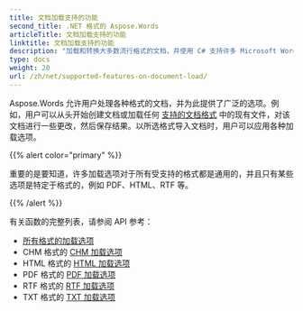 ```yaml
---
title: 文档加载支持的功能
second_title: .NET 格式的 Aspose.Words
articleTitle: 文档加载支持的功能
linktitle: 文档加载支持的功能
description: "加载和转换大多数流行格式的文档，并使用 C# 支持许多 Microsoft Word 功能。"
type: docs
weight: 20
url: /zh/net/supported-features-on-document-load/
---
```


Aspose.Words 允许用户处理各种格式的文档，并为此提供了广泛的选项。例如，用户可以从头开始创建文档或加载任何 [支持的文档格式](/words/zh/net/supported-document-formats/) 中的现有文件，对该文档进行一些更改，然后保存结果。以所选格式导入文档时，用户可以应用各种加载选项。

{{% alert color="primary" %}}

重要的是要知道，许多加载选项对于所有受支持的格式都是通用的，并且只有某些选项是特定于格式的，例如 PDF、HTML、RTF 等。

{{% /alert %}}

有关函数的完整列表，请参阅 API 参考：

- [所有格式的加载选项](https://reference.aspose.com/words/net/aspose.words.loading/loadoptions/)
- CHM 格式的 [CHM 加载选项](https://reference.aspose.com/words/net/aspose.words.loading/chmloadoptions/)
- HTML 格式的 [HTML 加载选项](https://reference.aspose.com/words/net/aspose.words.loading/htmlloadoptions/)
- PDF 格式的 [PDF 加载选项](https://reference.aspose.com/words/net/aspose.words.loading/pdfloadoptions/)
- RTF 格式的 [RTF 加载选项](https://reference.aspose.com/words/net/aspose.words.loading/rtfloadoptions/)
- TXT 格式的 [TXT 加载选项](https://reference.aspose.com/words/net/aspose.words.loading/txtloadoptions/)